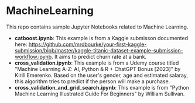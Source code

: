 # MachineLearning
This repo contains sample Jupyter Notebooks related to Machine Learning.
- **catboost.ipynb**: This example is from a Kaggle submisson documented here: https://github.com/mrdbourke/your-first-kaggle-submission/blob/master/kaggle-titanic-dataset-example-submission-workflow.ipynb. It aims to predict churn rate at a bank.
- **cross_validation.ipynb**: This example is from a Udemy course titled "Machine Learning A-Z: AI, Python & R + ChatGPT Bonus [2023]" by Kirill Emerenko. Based on the user's gender, age and estimated salaray, this algorithm tries to predict if the person will make a purchase.
- **cross_validation_and_grid_search.ipynb**: This example is from "Python Machine Learning Illustrated Guide For Beginners" by William Sullivan. 
